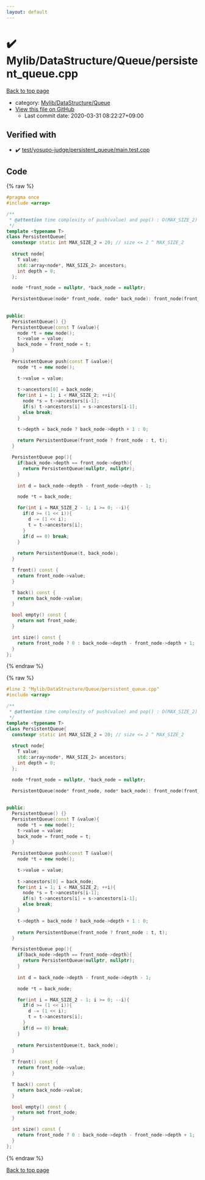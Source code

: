 ```yaml
---
layout: default
---
```


<!-- mathjax config similar to math.stackexchange -->
<script type="text/javascript" async
  src="https://cdnjs.cloudflare.com/ajax/libs/mathjax/2.7.5/MathJax.js?config=TeX-MML-AM_CHTML">
</script>
<script type="text/x-mathjax-config">
  MathJax.Hub.Config({
    TeX: { equationNumbers: { autoNumber: "AMS" }},
    tex2jax: {
      inlineMath: [ ['$','$'] ],
      processEscapes: true
    },
    "HTML-CSS": { matchFontHeight: false },
    displayAlign: "left",
    displayIndent: "2em"
  });
</script>

<script type="text/javascript" src="https://cdnjs.cloudflare.com/ajax/libs/jquery/3.4.1/jquery.min.js"></script>
<script src="https://cdn.jsdelivr.net/npm/jquery-balloon-js@1.1.2/jquery.balloon.min.js" integrity="sha256-ZEYs9VrgAeNuPvs15E39OsyOJaIkXEEt10fzxJ20+2I=" crossorigin="anonymous"></script>
<script type="text/javascript" src="../../../../assets/js/copy-button.js"></script>
<link rel="stylesheet" href="../../../../assets/css/copy-button.css" />


# :heavy_check_mark: Mylib/DataStructure/Queue/persistent_queue.cpp

<a href="../../../../index.html">Back to top page</a>

* category: <a href="../../../../index.html#6b1c73113eb1a95c1a861edccc8def0a">Mylib/DataStructure/Queue</a>
* <a href="{{ site.github.repository_url }}/blob/master/Mylib/DataStructure/Queue/persistent_queue.cpp">View this file on GitHub</a>
    - Last commit date: 2020-03-31 08:22:27+09:00




## Verified with

* :heavy_check_mark: <a href="../../../../verify/test/yosupo-judge/persistent_queue/main.test.cpp.html">test/yosupo-judge/persistent_queue/main.test.cpp</a>


## Code

<a id="unbundled"></a>
{% raw %}
```cpp
#pragma once
#include <array>

/**
 * @attention time complexity of push(value) and pop() : O(MAX_SIZE_2)
 */
template <typename T>
class PersistentQueue{
  constexpr static int MAX_SIZE_2 = 20; // size <= 2 ^ MAX_SIZE_2
  
  struct node{
    T value;
    std::array<node*, MAX_SIZE_2> ancestors;
    int depth = 0;
  };

  node *front_node = nullptr, *back_node = nullptr;

  PersistentQueue(node* front_node, node* back_node): front_node(front_node), back_node(back_node){}
  
  
public:
  PersistentQueue() {}
  PersistentQueue(const T &value){
    node *t = new node();
    t->value = value;
    back_node = front_node = t;
  }
  
  PersistentQueue push(const T &value){
    node *t = new node();

    t->value = value;
    
    t->ancestors[0] = back_node;
    for(int i = 1; i < MAX_SIZE_2; ++i){
      node *s = t->ancestors[i-1];
      if(s) t->ancestors[i] = s->ancestors[i-1];
      else break;
    }

    t->depth = back_node ? back_node->depth + 1 : 0;
    
    return PersistentQueue(front_node ? front_node : t, t);
  }

  PersistentQueue pop(){
    if(back_node->depth == front_node->depth){
      return PersistentQueue(nullptr, nullptr);
    }
    
    int d = back_node->depth - front_node->depth - 1;

    node *t = back_node;

    for(int i = MAX_SIZE_2 - 1; i >= 0; --i){
      if(d >= (1 << i)){
        d -= (1 << i);
        t = t->ancestors[i];
      }
      if(d == 0) break;
    }
    
    return PersistentQueue(t, back_node);
  }

  T front() const {
    return front_node->value;
  }

  T back() const {
    return back_node->value;
  }

  bool empty() const {
    return not front_node;
  }

  int size() const {
    return front_node ? 0 : back_node->depth - front_node->depth + 1;
  }
};

```
{% endraw %}

<a id="bundled"></a>
{% raw %}
```cpp
#line 2 "Mylib/DataStructure/Queue/persistent_queue.cpp"
#include <array>

/**
 * @attention time complexity of push(value) and pop() : O(MAX_SIZE_2)
 */
template <typename T>
class PersistentQueue{
  constexpr static int MAX_SIZE_2 = 20; // size <= 2 ^ MAX_SIZE_2
  
  struct node{
    T value;
    std::array<node*, MAX_SIZE_2> ancestors;
    int depth = 0;
  };

  node *front_node = nullptr, *back_node = nullptr;

  PersistentQueue(node* front_node, node* back_node): front_node(front_node), back_node(back_node){}
  
  
public:
  PersistentQueue() {}
  PersistentQueue(const T &value){
    node *t = new node();
    t->value = value;
    back_node = front_node = t;
  }
  
  PersistentQueue push(const T &value){
    node *t = new node();

    t->value = value;
    
    t->ancestors[0] = back_node;
    for(int i = 1; i < MAX_SIZE_2; ++i){
      node *s = t->ancestors[i-1];
      if(s) t->ancestors[i] = s->ancestors[i-1];
      else break;
    }

    t->depth = back_node ? back_node->depth + 1 : 0;
    
    return PersistentQueue(front_node ? front_node : t, t);
  }

  PersistentQueue pop(){
    if(back_node->depth == front_node->depth){
      return PersistentQueue(nullptr, nullptr);
    }
    
    int d = back_node->depth - front_node->depth - 1;

    node *t = back_node;

    for(int i = MAX_SIZE_2 - 1; i >= 0; --i){
      if(d >= (1 << i)){
        d -= (1 << i);
        t = t->ancestors[i];
      }
      if(d == 0) break;
    }
    
    return PersistentQueue(t, back_node);
  }

  T front() const {
    return front_node->value;
  }

  T back() const {
    return back_node->value;
  }

  bool empty() const {
    return not front_node;
  }

  int size() const {
    return front_node ? 0 : back_node->depth - front_node->depth + 1;
  }
};

```
{% endraw %}

<a href="../../../../index.html">Back to top page</a>

